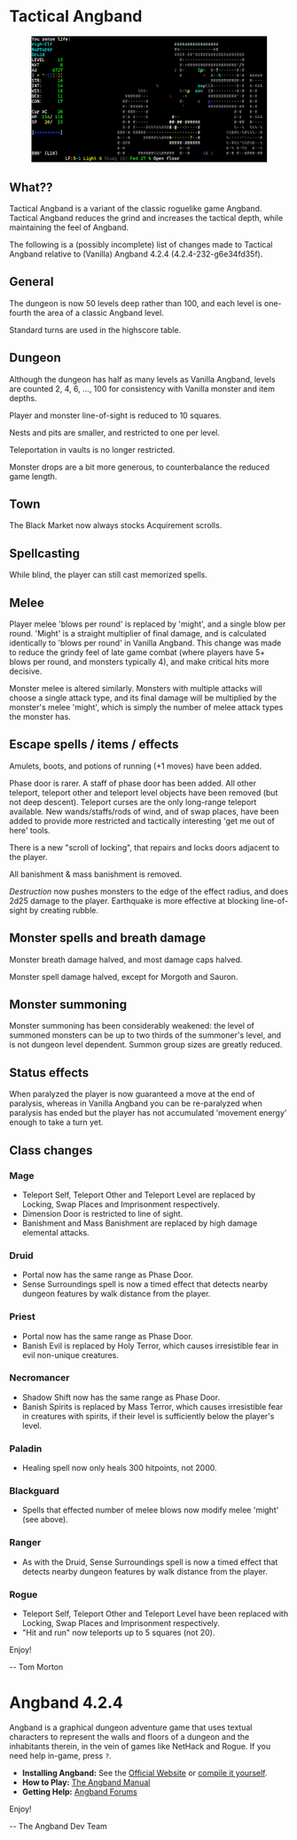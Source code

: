 # Tactical Angband

<p align="center">
  <img src="screenshots/game.png" width="425"/>
</p>

## What??

Tactical Angband is a variant of the classic roguelike game Angband.
Tactical Angband reduces the grind and increases the tactical depth,
while maintaining the feel of Angband.

The following is a (possibly incomplete) list of changes made to Tactical
Angband relative to (Vanilla) Angband 4.2.4 (4.2.4-232-g6e34fd35f).

## General

The dungeon is now 50 levels deep rather than 100, and each level is one-fourth
the area of a classic Angband level.

Standard turns are used in the highscore table.

## Dungeon

Although the dungeon has half as many levels as Vanilla Angband, levels are
counted 2, 4, 6, ..., 100 for consistency with Vanilla monster and item depths.

Player and monster line-of-sight is reduced to 10 squares.

Nests and pits are smaller, and restricted to one per level.

Teleportation in vaults is no longer restricted.

Monster drops are a bit more generous, to counterbalance the reduced game length.

## Town 

The Black Market now always stocks Acquirement scrolls.

## Spellcasting

While blind, the player can still cast memorized spells.

## Melee

Player melee 'blows per round' is replaced by 'might', and a single blow per round.
'Might' is a straight multiplier of final damage, and is calculated identically to
'blows per round' in Vanilla Angband. This change was made to reduce the grindy feel
of late game combat (where players have 5+ blows per round, and monsters typically 4),
and make critical hits more decisive.

Monster melee is altered similarly. Monsters with multiple attacks will choose
a single attack type, and its final damage will be multiplied by the monster's
melee 'might', which is simply the number of melee attack types the monster
has.

## Escape spells / items / effects

Amulets, boots, and potions of running (+1 moves) have been added.

Phase door is rarer. A staff of phase door has been added. All other teleport,
teleport other and teleport level objects have been removed (but not deep
descent). Teleport curses are the only long-range teleport available. New
wands/staffs/rods of wind, and of swap places, have been added to provide more
restricted and tactically interesting 'get me out of here' tools.

There is a new "scroll of locking", that repairs and locks doors adjacent to
the player.

All banishment & mass banishment is removed.

*Destruction* now pushes monsters to the edge of the effect radius, and does
2d25 damage to the player. Earthquake is more effective at blocking
line-of-sight by creating rubble.

## Monster spells and breath damage

Monster breath damage halved, and most damage caps halved.

Monster spell damage halved, except for Morgoth and Sauron.

## Monster summoning

Monster summoning has been considerably weakened: the level of summoned
monsters can be up to two thirds of the summoner's level, and is not dungeon level
dependent. Summon group sizes are greatly reduced.

## Status effects

When paralyzed the player is now guaranteed a move at the end of paralysis,
whereas in Vanilla Angband you can be re-paralyzed when paralysis has ended but
the player has not accumulated 'movement energy' enough to take a turn yet.

## Class changes

### Mage

* Teleport Self, Teleport Other and Teleport Level are
  replaced by Locking, Swap Places and Imprisonment respectively.
* Dimension Door is restricted to line of sight.
* Banishment and Mass Banishment are replaced by high damage
  elemental attacks.

### Druid

* Portal now has the same range as Phase Door.
* Sense Surroundings spell is now a timed effect that detects nearby
dungeon features by walk distance from the player.

### Priest

* Portal now has the same range as Phase Door.
* Banish Evil is replaced by Holy Terror, which causes irresistible
  fear in evil non-unique creatures.

### Necromancer

* Shadow Shift now has the same range as Phase Door.
* Banish Spirits is replaced by Mass Terror, which causes irresistible
  fear in creatures with spirits, if their level is sufficiently below the player's level.

### Paladin

* Healing spell now only heals 300 hitpoints, not 2000.

### Blackguard

* Spells that effected number of melee blows now modify melee 'might' (see above).

### Ranger

* As with the Druid, Sense Surroundings spell is now a timed effect that
detects nearby dungeon features by walk distance from the player.

### Rogue

* Teleport Self, Teleport Other and Teleport Level have been
  replaced with Locking, Swap Places and Imprisonment respectively.
* "Hit and run" now teleports up to 5 squares (not 20).

Enjoy!

-- Tom Morton

# Angband 4.2.4

Angband is a graphical dungeon adventure game that uses textual characters to
represent the walls and floors of a dungeon and the inhabitants therein, in the
vein of games like NetHack and Rogue. If you need help in-game, press `?`.

- **Installing Angband:** See the [Official Website](https://angband.github.io/angband/) or [compile it yourself](https://angband.readthedocs.io/en/latest/hacking/compiling.html).
- **How to Play:** [The Angband Manual](https://angband.readthedocs.io/en/latest/)
- **Getting Help:** [Angband Forums](http://angband.oook.cz/forum/)

Enjoy!

-- The Angband Dev Team
